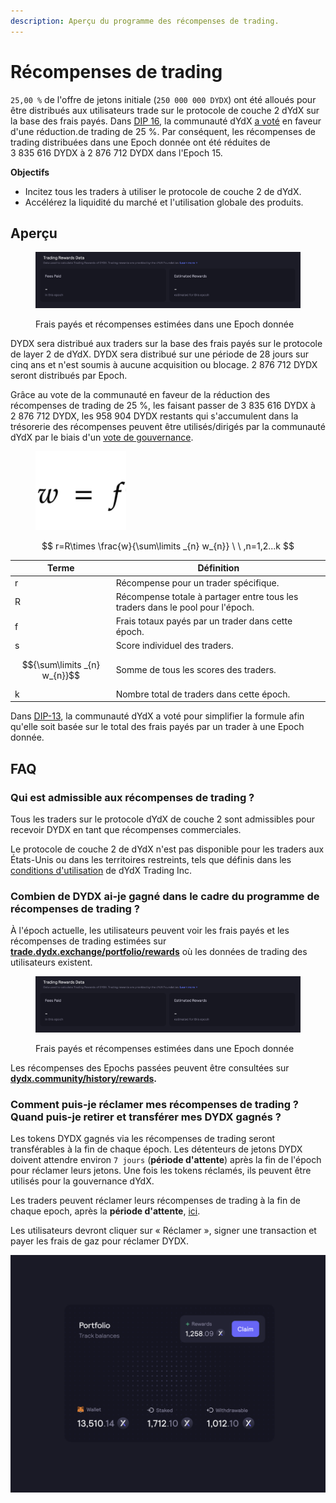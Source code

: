 ```yaml
---
description: Aperçu du programme des récompenses de trading.
---
```


# Récompenses de trading

`25,00 %` de l'offre de jetons initiale (`250 000 000 DYDX`) ont été alloués pour être distribués aux utilisateurs trade sur le protocole de couche 2 dYdX sur la base des frais payés. Dans [DIP 16](https://github.com/dydxfoundation/dip/blob/master/content/dips/DIP-16.md), la communauté dYdX [a voté](https://dydx.community/dashboard/proposal/8) en faveur d'une réduction.de trading de 25 %. Par conséquent, les récompenses de trading distribuées dans une Epoch donnée ont été réduites de 3 835 616 DYDX à 2 876 712 DYDX dans l'Epoch 15.

**Objectifs**

* Incitez tous les traders à utiliser le protocole de couche 2 de dYdX.
* Accélérez la liquidité du marché et l'utilisation globale des produits.

## **Aperçu**

<figure><img src="../.gitbook/assets/1-fees-paid-estimated-rewards.png" alt=""><figcaption><p>Frais payés et récompenses estimées dans une Epoch donnée</p></figcaption></figure>

DYDX sera distribué aux traders sur la base des frais payés sur le protocole de layer 2 de dYdX. DYDX sera distribué sur une période de 28 jours sur cinq ans et n'est soumis à aucune acquisition ou blocage. 2 876 712 DYDX seront distribués par Epoch.

Grâce au vote de la communauté en faveur de la réduction des récompenses de trading de 25 %, les faisant passer de 3 835 616 DYDX à 2 876 712 DYDX, les 958 904 DYDX restants qui s'accumulent dans la trésorerie des récompenses peuvent être utilisés/dirigés par la communauté dYdX par le biais d'un [vote de gouvernance](https://docs.dydx.community/dydx-governance/voting-and-governance/governance-parameters).

<figure><img src="../.gitbook/assets/1-trading-rewards-formula-new.png" alt=""><figcaption></figcaption></figure>

$$ r=R\times \frac{w}{\sum\limits _{n} w_{n}} \ \ ,n=1,2...k $$

| Terme | Définition |
| ---------------------------- | ----------------------------------------------------------------------- |
| r | Récompense pour un trader spécifique. |
| R | Récompense totale à partager entre tous les traders dans le pool pour l'époch. |
| f | Frais totaux payés par un trader dans cette époch. |
| s | Score individuel des traders. |
| $${\sum\limits _{n} w_{n}}$$ | Somme de tous les scores des traders. |
| k | Nombre total de traders dans cette époch. |

Dans [DIP-13](https://github.com/dydxfoundation/dip/blob/master/content/dips/DIP-13.md), la communauté dYdX a voté pour simplifier la formule afin qu'elle soit basée sur le total des frais payés par un trader à une Epoch donnée.

## FAQ

### Qui est admissible aux récompenses de trading ?

Tous les traders sur le protocole dYdX de couche 2 sont admissibles pour recevoir DYDX en tant que récompenses commerciales.

Le protocole de couche 2 de dYdX n'est pas disponible pour les traders aux États-Unis ou dans les territoires restreints, tels que définis dans les [conditions d'utilisation](https://dydx.exchange/terms) de dYdX Trading Inc.

### Combien de DYDX ai-je gagné dans le cadre du programme de récompenses de trading ?

À l'époch actuelle, les utilisateurs peuvent voir les frais payés et les récompenses de trading estimées sur [**trade.dydx.exchange/portfolio/rewards**](https://trade.dydx.exchange/portfolio/rewards) où les données de trading des utilisateurs existent.

<figure><img src="../.gitbook/assets/1-fees-paid-estimated-rewards.png" alt=""><figcaption><p>Frais payés et récompenses estimées dans une Epoch donnée</p></figcaption></figure>

Les récompenses des Epochs passées peuvent être consultées sur [**dydx.community/history/rewards**](https://dydx.community/history/rewards)**.**

### Comment puis-je réclamer mes récompenses de trading ? Quand puis-je retirer et transférer mes DYDX gagnés ?

Les tokens DYDX gagnés via les récompenses de trading seront transférables à la fin de chaque époch. Les détenteurs de jetons DYDX doivent attendre environ `7 jours` (**période d'attente**) après la fin de l'époch pour réclamer leurs jetons. Une fois les tokens réclamés, ils peuvent être utilisés pour la gouvernance dYdX.

Les traders peuvent réclamer leurs récompenses de trading à la fin de chaque epoch, après la **période d'attente**, [ici](https://dydx.community/dashboard).

Les utilisateurs devront cliquer sur « Réclamer », signer une transaction et payer les frais de gaz pour réclamer DYDX.

![Aperçu du portefeuille des récompenses](../.gitbook/assets/1-portfolio-overview-rewards.png)
